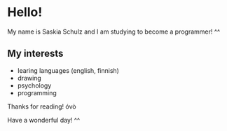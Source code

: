 # Hello!
My name is Saskia Schulz and I am studying to become a programmer! ^^

## My interests 
- learing languages (english, finnish) 
- drawing
- psychology 
- programming

Thanks for reading! óvò

Have a wonderful day! ^^